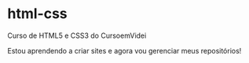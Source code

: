# html-css
 Curso de HTML5 e CSS3 do CursoemVidei

 Estou aprendendo a criar sites e agora vou gerenciar meus repositórios!
